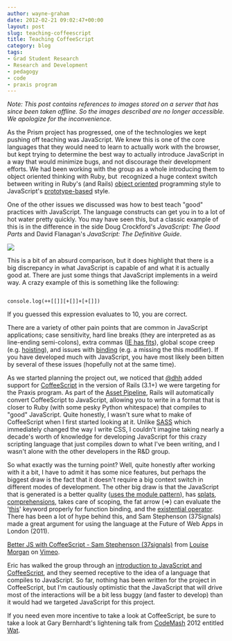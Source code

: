 ```yaml
---
author: wayne-graham
date: 2012-02-21 09:02:47+00:00
layout: post
slug: teaching-coffeescript
title: Teaching CoffeeScript
category: blog
tags:
- Grad Student Research
- Research and Development
- pedagogy
- code
- praxis program
---
```


*Note: This post contains references to images stored on a server that has since been taken offline. So the images described are no longer accessible. We apologize for the inconvenience.*

As the Prism project has progressed, one of the technologies we kept pushing off teaching was JavaScript. We knew this is one of the core languages that they would need to learn to actually work with the browser, but kept trying to determine the best way to actually introduce JavaScript in a way that would minimize bugs, and not discourage their development efforts. We had been working with the group as a whole introducing them to object oriented thinking with Ruby, but  recognized a huge context switch between writing in Ruby's (and Rails) [object oriented](http://en.wikipedia.org/wiki/Object-oriented_programming) programming style to JavaScript's [prototype-based](http://en.wikipedia.org/wiki/Prototype-based_programming) style.

One of the other issues we discussed was how to best teach "good" practices with JavaScript. The language constructs can get you in to a lot of hot water pretty quickly. You may have seen this, but a classic example of this is in the difference in the side Doug Crockford's _JavaScript: The Good Parts_ and David Flanagan's _JavaScript: The Definitive Guide_.

![](http://img.anongallery.org/img/2/0/javascript-the-good-parts-the-definitive-guide.jpg)

This is a bit of an absurd comparison, but it does highlight that there is a big discrepancy in what JavaScript is capable of and what it is actually good at. There are just some things that JavaScript implements in a weird way. A crazy example of this is something like the following:

```

console.log(++[[]][+[]]+[+[]])

```

If you guessed this expression evaluates to 10, you are correct.

There are a variety of other pain points that are common in JavaScript applications; case sensitivity, hard line breaks (they are interpreted as as line-ending semi-colons), extra commas ([IE has fits](http://www.enterprisedojo.com/2010/12/19/beware-the-trailing-comma-of-death/)), global scope creep (e.g. [hoisting](http://www.adequatelygood.com/2010/2/JavaScript-Scoping-and-Hoisting)), and issues with [binding](http://www.alistapart.com/articles/getoutbindingsituations) (e.g. a missing the this modifier). If you have developed much with JavaScript, you have most likely been bitten by several of these issues (hopefully not at the same time).

As we started planning the project out, we noticed that [@dhh](https://twitter.com/#!/dhh) added support for [CoffeeScript](http://coffeescript.org/) in the version of Rails (3.1+) we were targeting for the Praxis program. As part of the [Asset Pipeline](http://guides.rubyonrails.org/asset_pipeline.html), Rails will automatically convert CoffeeScript to JavaScript, allowing you to write in a format that is closer to Ruby (with some pesky Python whitespace) that compiles to "good" JavaScript. Quite honestly, I wasn't sure what to make of CoffeeScript when I first started looking at it. Unlike [SASS](http://sass-lang.com/) which immediately changed the way I write CSS, I couldn't imagine taking nearly a decade's worth of knowledge for developing JavaScript for this crazy scripting language that just compiles down to what I've been writing, and I wasn't alone with the other developers in the R&D group.

So what exactly was the turning point? Well, quite honestly after working with it a bit, I have to admit it has some nice features, but perhaps the biggest draw is the fact that it doesn't require a big context switch in different modes of development. The other big draw is that the JavaScript that is generated is a better quality ([uses the module pattern](http://www.adequatelygood.com/2010/3/JavaScript-Module-Pattern-In-Depth)), has [splats](http://coffeescript.org/#splats), [comprehensions](http://coffeescript.org/#loops), takes care of scoping, the fat arrow (=>) can evaluate the '[this](http://www.digital-web.com/articles/scope_in_javascript/)' keyword properly for function binding, and the [existential operator](http://coffeescript.org/#operators). There has been a lot of hype behind this, and Sam Stephenson (37Signals) made a great argument for using the language at the Future of Web Apps in London (2011).



[Better JS with CoffeeScript - Sam Stephenson (37signals)](http://vimeo.com/35258313) from [Louise Morgan](http://vimeo.com/user10059996) on [Vimeo](http://vimeo.com).

Eric has walked the group through an [introduction to JavaScript and CoffeeScript](http://praxis.scholarslab.org/topics/intro-to-javascript/), and they seemed receptive to the idea of a language that compiles to JavaScript. So far, nothing has been written for the project in CoffeeScript, but I'm cautiously optimistic that the JavaScript that will drive most of the interactions will be a bit less buggy (and faster to develop) than it would had we targeted JavaScript for this project.

If you need even more incentive to take a look at CoffeeScript, be sure to take a look at Gary Bernhardt's lightening talk from [CodeMash](http://codemash.org/) 2012 entitled [Wat](https://www.destroyallsoftware.com/talks/wat).
